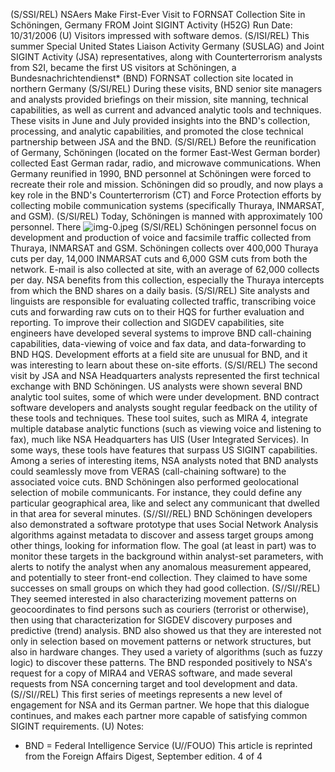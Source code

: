 (S/SSI/REL) NSAers Make First-Ever Visit to FORNSAT Collection Site in
Schöningen, Germany
FROM
Joint SIGINT Activity (H52G)
Run Date: 10/31/2006
(U) Visitors impressed with software demos.
(S/ISI/REL) This summer Special United States Liaison Activity Germany (SUSLAG) and Joint SIGINT Activity (JSA) representatives, along with Counterterrorism analysts from S2I, became the first US visitors at Schöningen, a Bundesnachrichtendienst* (BND) FORNSAT collection site located in northern Germany
(S/SI/REL) During these visits, BND senior site managers and analysts provided briefings on their mission, site manning, technical capabilities, as well as current and advanced analytic tools and techniques. These visits in June and July provided insights into the BND's collection, processing, and analytic capabilities, and promoted the close technical partnership between JSA and the BND.
(S/SI/REL) Before the reunification of Germany, Schöningen (located on the former East-West German border) collected East German radar, radio, and microwave communications. When Germany reunified in 1990, BND personnel at Schöningen were forced to recreate their role and mission. Schöningen did so proudly, and now plays a key role in the BND's Counterterrorism (CT) and Force Protection efforts by collecting mobile communication systems (specifically Thuraya, INMARSAT, and GSM).
(S/SI/REL) Today, Schöningen is manned with approximately 100 personnel. There
![img-0.jpeg](img-0.jpeg)
(S/SI/REL) Schöningen personnel focus on development and production of voice and facsimile traffic collected from Thuraya, INMARSAT and GSM. Schöningen collects over 400,000 Thuraya cuts per day, 14,000 INMARSAT cuts and 6,000 GSM cuts from both the network. E-mail is also collected at site, with an average of 62,000 collects per day. NSA benefits from this collection, especially the Thuraya intercepts from which the BND shares on a daily basis.
(S/SI/REL) Site analysts and linguists are responsible for evaluating collected traffic, transcribing voice cuts and forwarding raw cuts on to their HQS for further evaluation and reporting. To improve their collection and SIGDEV capabilities, site engineers have developed several systems to improve BND call-chaining capabilities, data-viewing of voice and fax data, and data-forwarding to BND HQS. Development efforts at a field site are unusual for BND, and it was interesting to learn about these on-site efforts.
(S/SI/REL) The second visit by JSA and NSA Headquarters analysts represented the first technical exchange with BND Schöningen. US analysts were shown several BND analytic tool suites, some of which were under development. BND contract
software developers and analysts sought regular feedback on the utility of these tools and techniques. These tool suites, such as MIRA 4, integrate multiple database analytic functions (such as viewing voice and listening to fax), much like NSA Headquarters has UIS (User Integrated Services). In some ways, these tools have features that surpass US SIGINT capabilities. Among a series of interesting items, NSA analysts noted that BND analysts could seamlessly move from VERAS (call-chaining software) to the associated voice cuts. BND Schöningen also performed geolocational selection of mobile communicants. For instance, they could define any particular geographical area, like and select any communicant that dwelled in that area for several minutes.
(S//SI//REL) BND Schöningen developers also demonstrated a software prototype that uses Social Network Analysis algorithms against metadata to discover and assess target groups among other things, looking for information flow. The goal (at least in part) was to monitor these targets in the background within analyst-set parameters, with alerts to notify the analyst when any anomalous measurement appeared, and potentially to steer front-end collection. They claimed to have some successes on small groups on which they had good collection.
(S//SI//REL) They seemed interested in also characterizing movement patterns on geocoordinates to find persons such as couriers (terrorist or otherwise), then using that characterization for SIGDEV discovery purposes and predictive (trend) analysis. BND also showed us that they are interested not only in selection based on movement patterns or network structures, but also in hardware changes. They used a variety of algorithms (such as fuzzy logic) to discover these patterns. The BND responded positively to NSA's request for a copy of MIRA4 and VERAS software, and made several requests from NSA concerning target and tool development and data.
(S//SI//REL) This first series of meetings represents a new level of engagement for NSA and its German partner. We hope that this dialogue continues, and makes each partner more capable of satisfying common SIGINT requirements.
(U) Notes:

* BND = Federal Intelligence Service
(U//FOUO) This article is reprinted from the Foreign Affairs Digest, September edition.
4 of 4
